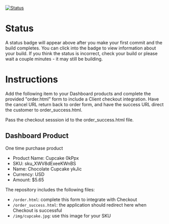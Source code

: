 [![Status](https://img.shields.io/badge/status-BUILDING%20COMMIT:%2066c9cb58976b53b677a02d28f8eaa27398ecbc60-yellow.svg)](https://github.com/lorence-crowdbotics/bakery_scaffold_RwGmxKrqZTPQXyHx/commit/66c9cb58976b53b677a02d28f8eaa27398ecbc60)



# Status

A status badge will appear above after you make your first commit and the build completes. You can click into the badge to view information about your build. If you think the status is incorrect, check your build or please wait a couple minutes - it may still be building.

# Instructions

Add the following item to your Dashboard products and complete the provided "order.html" form to include a Client checkout integration. Have the cancel URL return back to order form, and have the success URL direct the customer to order_success.html.

Pass the checkout sesssion id to the order_success.html file.

## Dashboard Product
One time purchase product
* Product Name: Cupcake 0kPpx
* SKU: sku_XWV8dExeeKWnBS
* Name: Chocolate Cupcake ykJic
* Currency: USD
* Amount: $5.65

The repository includes the following files:
* `/order.html`: complete this form to integrate with Checkout
* `/order_success.html`: the application should redirect here when Checkout is successful
* `/img/cupcake.jpg`: use this image for your SKU
